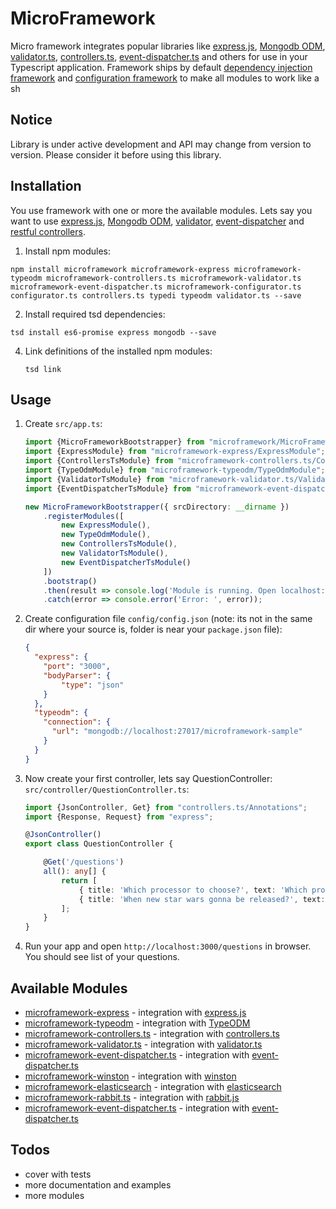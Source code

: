 # MicroFramework

Micro framework integrates popular libraries like [express.js][1], [Mongodb ODM][2], [validator.ts][5],
[controllers.ts][4], [event-dispatcher.ts][7]
and others for use in your Typescript application. Framework ships by default [dependency injection framework][3] and
[configuration framework][6] to make all modules to work like a sh

## Notice

Library is under active development and API may change from version to version. 
Please consider it before using this library.

## Installation

You use framework with one or more the available modules. Lets say you want to use [express.js][1], [Mongodb ODM][2],
[validator][5], [event-dispatcher][7] and [restful controllers][4].

1. Install npm modules: 

`npm install microframework microframework-express microframework-typeodm microframework-controllers.ts
microframework-validator.ts microframework-event-dispatcher.ts microframework-configurator.ts
configurator.ts controllers.ts typedi typeodm validator.ts --save`

2. Install required tsd dependencies:

`tsd install es6-promise express mongodb --save`

4. Link definitions of the installed npm modules:

    `tsd link`

## Usage

1. Create `src/app.ts`:
    
    ```typescript
    import {MicroFrameworkBootstrapper} from "microframework/MicroFrameworkBootstrapper";
    import {ExpressModule} from "microframework-express/ExpressModule";
    import {ControllersTsModule} from "microframework-controllers.ts/ControllersTsModule";
    import {TypeOdmModule} from "microframework-typeodm/TypeOdmModule";
    import {ValidatorTsModule} from "microframework-validator.ts/ValidatorTsModule";
    import {EventDispatcherTsModule} from "microframework-event-dispatcher.ts/EventDispatcherTsModule";
    
    new MicroFrameworkBootstrapper({ srcDirectory: __dirname })
        .registerModules([
            new ExpressModule(),
            new TypeOdmModule(),
            new ControllersTsModule(),
            new ValidatorTsModule(),
            new EventDispatcherTsModule()
        ])
        .bootstrap()
        .then(result => console.log('Module is running. Open localhost:3000'))
        .catch(error => console.error('Error: ', error));
    ```
    
2. Create configuration file `config/config.json` (note: its not in the same dir where your source is,
folder is near your `package.json` file):
    
    ```json
    {
      "express": {
        "port": "3000",
        "bodyParser": {
            "type": "json"
        }
      },
      "typeodm": {
        "connection": {
          "url": "mongodb://localhost:27017/microframework-sample"
        }
      }
    }
    ```
    
3. Now create your first controller, lets say QuestionController: `src/controller/QuestionController.ts`:
    
    ```typescript
    import {JsonController, Get} from "controllers.ts/Annotations";
    import {Response, Request} from "express";

    @JsonController()
    export class QuestionController {
    
        @Get('/questions')
        all(): any[] {
            return [
                { title: 'Which processor to choose?', text: 'Which processor is better: Core i5 or Core i7?' },
                { title: 'When new star wars gonna be released?', text: 'When star wars gonna be released? I think in december' }
            ];
        }
    }
    ```

4. Run your app and open `http://localhost:3000/questions` in browser. You should see list of your questions.

## Available Modules

* [microframework-express](https://github.com/PLEEROCK/microframework-express) - integration with [express.js][1]
* [microframework-typeodm](https://github.com/PLEEROCK/microframework-typeodm) - integration with [TypeODM][2]
* [microframework-controllers.ts](https://github.com/PLEEROCK/microframework-controllers.ts) - integration with [controllers.ts][4]
* [microframework-validator.ts](https://github.com/PLEEROCK/microframework-validator.ts) - integration with [validator.ts][5]
* [microframework-event-dispatcher.ts](https://github.com/PLEEROCK/microframework-event-dispatcher.ts) - integration with [event-dispatcher.ts][7]
* [microframework-winston](https://github.com/PLEEROCK/microframework-winston) - integration with [winston][8]
* [microframework-elasticsearch](https://github.com/PLEEROCK/microframework-elasticsearch) - integration with [elasticsearch][9]
* [microframework-rabbit.ts](https://github.com/PLEEROCK/microframework-rabbit.ts) - integration with [rabbit.js][10]
* [microframework-event-dispatcher.ts](https://github.com/PLEEROCK/microframework-event-dispatcher.ts) - integration with [event-dispatcher.ts][11]

## Todos

* cover with tests
* more documentation and examples
* more modules

[1]: http://expressjs.com/
[2]: https://github.com/PLEEROCK/typeodm
[3]: https://github.com/PLEEROCK/typedi
[4]: https://github.com/PLEEROCK/controllers.ts
[5]: https://github.com/PLEEROCK/validator.ts
[6]: https://github.com/PLEEROCK/configurator.ts
[7]: https://github.com/PLEEROCK/event-dispatcher.ts
[8]: https://github.com/winstonjs/winston
[9]: https://github.com/elastic/elasticsearch-js
[10]: https://github.com/squaremo/rabbit.js/
[11]: https://github.com/PLEEROCK/event-dispatcher.ts

